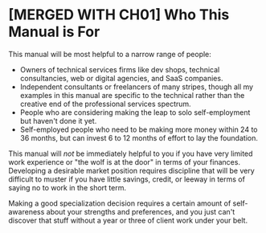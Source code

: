 # [MERGED WITH CH01] Who This Manual is For

This manual will be most helpful to a narrow range of people:

- Owners of technical services firms like dev shops, technical consultancies, web or digital agencies, and SaaS companies.
- Independent consultants or freelancers of many stripes, though all my examples in this manual are specific to the technical rather than the creative end of the professional services spectrum.
- People who are considering making the leap to solo self-employment but haven't done it yet.
- Self-employed people who need to be making more money within 24 to 36 months, but can invest 6 to 12 months of effort to lay the foundation.

This manual will *not* be immediately helpful to you if you have very limited work experience or "the wolf is at the door" in terms of your finances. Developing a desirable market position requires discipline that will be very difficult to muster if you have little savings, credit, or leeway in terms of saying no to work in the short term. 

Making a good specialization decision requires a certain amount of self-awareness about your strengths and preferences, and you just can't discover that stuff without a year or three of client work under your belt.

